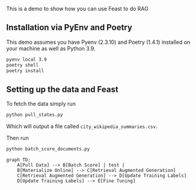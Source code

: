 This is a demo to show how you can use Feast to do RAG

## Installation via PyEnv and Poetry

This demo assumes you have Pyenv (2.3.10) and Poetry (1.4.1) installed on your machine as well as Python 3.9.

```bash
pyenv local 3.9
poetry shell
poetry install
```
## Setting up the data and Feast

To fetch the data simply run
```bash
python pull_states.py
```
Which will output a file called `city_wikipedia_summaries.csv`.

Then run 
```bash
python batch_score_documents.py
```

```mermaid
graph TD;
    A[Pull Data] --> B[Batch Score] | test |
    B[Materialize Online] --> C[Retrieval Augmented Generation]
    C[Retrieval Augmented Generation] --> D[Update Training Labels]
    D[Update Training Labels] --> E[Fine Tuning]
```

